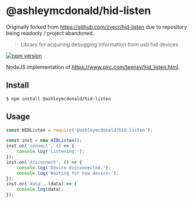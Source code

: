 # @ashleymcdonald/hid-listen

Originally forked from https://github.com/zvecr/hid-listen due to repository being readonly / project abandoned.

> Library for acquiring debugging information from usb hid devices

[![npm version](https://badge.fury.io/js/@ashleymcdonald%2Fhid-listen.svg)](https://badge.fury.io/js/@ashleymcdonald%2Fhid-listen)

NodeJS implementation of <https://www.pjrc.com/teensy/hid_listen.html>.

## Install

```shell
$ npm install @ashleymcdonald/hid-listen
```

## Usage

```js
const HIDListen = require('@ashleymcdonald/hid-listen');

const inst = new HIDListen();
inst.on('connect', () => {
    console.log('Listening:');
});
inst.on('disconnect', () => {
    console.log('Device disconnected.');
    console.log('Waiting for new device:');
});
inst.on('data', (data) => {
    console.log(data);
});
```
